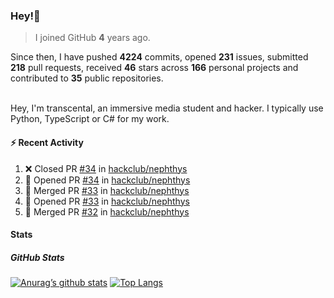 ### Hey!👋
<!-- [![Banner](banner.png)](https://dillonb07.is-a.dev) -->


> I joined GitHub **4** years ago.

Since then, I have pushed **4224** commits, opened **231** issues, submitted **218** pull requests, received **46** stars across **166** personal projects and contributed to **35** public repositories.

<br>
Hey, I'm transcental, an immersive media student and hacker. I typically use Python, TypeScript or C# for my work.

<br>

#### :zap: Recent Activity

<!--START_SECTION:activity-->
1. ❌ Closed PR [#34](https://github.com/hackclub/nephthys/pull/34) in [hackclub/nephthys](https://github.com/hackclub/nephthys)
2. 💪 Opened PR [#34](https://github.com/hackclub/nephthys/pull/34) in [hackclub/nephthys](https://github.com/hackclub/nephthys)
3. 🎉 Merged PR [#33](https://github.com/hackclub/nephthys/pull/33) in [hackclub/nephthys](https://github.com/hackclub/nephthys)
4. 💪 Opened PR [#33](https://github.com/hackclub/nephthys/pull/33) in [hackclub/nephthys](https://github.com/hackclub/nephthys)
5. 🎉 Merged PR [#32](https://github.com/hackclub/nephthys/pull/32) in [hackclub/nephthys](https://github.com/hackclub/nephthys)
<!--END_SECTION:activity-->

#### Stats

##### GitHub Stats
[![Anurag’s github stats](https://github-readme-stats.vercel.app/api?username=transcental&show_icons=true&theme=radical)](https://github.com/transcental)
[![Top Langs](https://github-readme-stats.vercel.app/api/top-langs/?username=transcental&layout=compact&theme=radical)](https://github.com/transcental)
